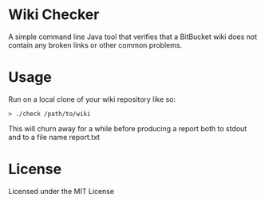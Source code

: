 # Wiki Checker

A simple command line Java tool that verifies that a BitBucket wiki does not contain any broken links or other common problems.

# Usage

Run on a local clone of your wiki repository like so:

    > ./check /path/to/wiki
    
This will churn away for a while before producing a report both to stdout and to a file name report.txt

# License

Licensed under the MIT License
